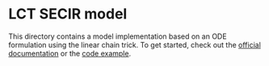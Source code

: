 # LCT SECIR model

This directory contains a model implementation based on an ODE formulation using the linear chain trick. 
To get started, check out the [official documentation](https://memilio.readthedocs.io/en/latest/cpp/models/lsecir.html) 
or the [code example](../../examples/lct_secir.cpp).
